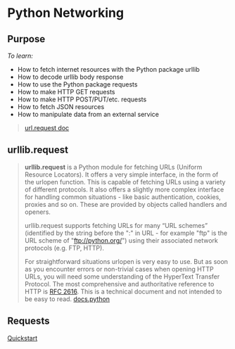 # Python Networking
## Purpose
*To learn:*
  * How to fetch internet resources with the Python package urllib
  * How to decode urllib body response
  * How to use the Python package requests
  * How to make HTTP GET requests
  * How to make HTTP POST/PUT/etc. requests
  * How to fetch JSON resources
  * How to manipulate data from an external service
>[url.request doc](https://docs.python.org/3/library/urllib.request.html#module-urllib.request)

## urllib.request
> **urllib.request** is a Python module for fetching URLs (Uniform Resource Locators). It offers a very simple interface, in the form of the urlopen function. This is capable of fetching URLs using a variety of different protocols. It also offers a slightly more complex interface for handling common situations - like basic authentication, cookies, proxies and so on. These are provided by objects called handlers and openers.
>
>urllib.request supports fetching URLs for many “URL schemes” (identified by the string before the ":" in URL - for example "ftp" is the URL scheme of "ftp://python.org/") using their associated network protocols (e.g. FTP, HTTP).
>
>For straightforward situations urlopen is very easy to use. But as soon as you encounter errors or non-trivial cases when opening HTTP URLs, you will need some understanding of the HyperText Transfer Protocol. The most comprehensive and authoritative reference to HTTP is [RFC 2616](https://tools.ietf.org/html/rfc2616.html). This is a technical document and not intended to be easy to read.
>[docs.python](https://docs.python.org/3/howto/urllib2.html)
 
## Requests
[Quickstart](http://docs.python-requests.org/en/master/user/quickstart/#make-a-request)